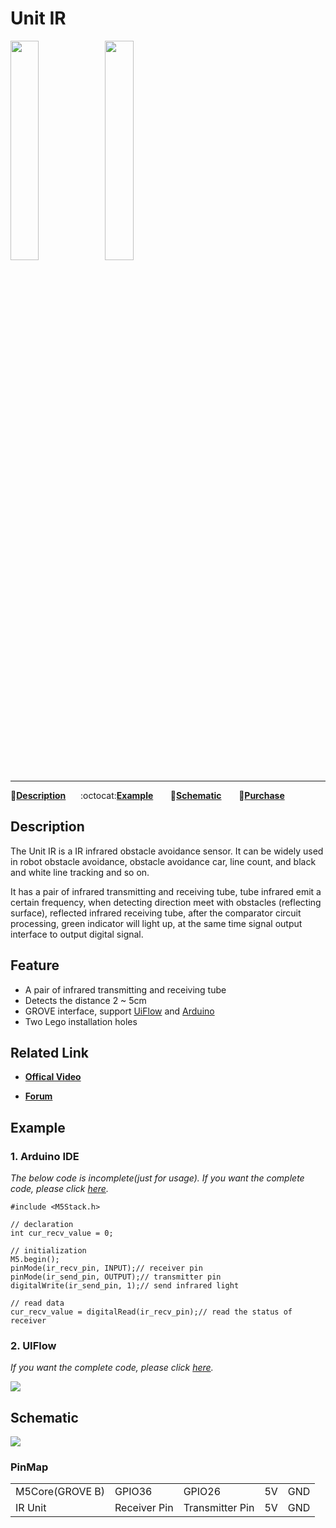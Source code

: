 # Unit IR

<img src="assets/img/product_pics/unit/M5GO_Unit_ir.png" width="30%" height="30%"><img src="assets/img/product_pics/unit/unit_ir_grove_b.png" width="30%" height="30%">

***

:memo:**[Description](#Description)**&nbsp;&nbsp;&nbsp;&nbsp;&nbsp;&nbsp;:octocat:**[Example](#Example)**&nbsp;&nbsp;&nbsp;&nbsp;&nbsp;&nbsp; :electric_plug:**[Schematic](#Schematic)** &nbsp;&nbsp;&nbsp;&nbsp;&nbsp;&nbsp;🛒**[Purchase](https://www.aliexpress.com/store/product/M5Stack-Official-Mini-Infrared-Unit-IR-Remote-Reflective-Sensor-with-Receiver-and-Transmitter-GPIO-GROVE-Connector/3226069_32933215001.html?spm=a2g1y.12024536.productList_5885013.subject_20)**

## Description

The Unit IR is a IR infrared obstacle avoidance sensor. It can
be widely used in robot obstacle avoidance, obstacle avoidance car, line
count, and black and white line tracking and so on.

It has a pair of infrared transmitting and receiving tube, tube infrared
emit a certain frequency, when detecting direction meet with obstacles
(reflecting surface), reflected infrared receiving tube, after the
comparator circuit processing, green indicator will light up, at the
same time signal output interface to output digital signal.

## Feature

-  A pair of infrared transmitting and receiving tube
-  Detects the distance 2 ~ 5cm
-  GROVE interface, support [UiFlow](http://flow.m5stack.com) and [Arduino](http://www.arduino.cc)
-  Two Lego installation holes

## Related Link

- **[Offical Video](https://www.youtube.com/channel/UCozgFVglWYQXbvTmGyS739w)**

- **[Forum](http://forum.m5stack.com/)**

## Example

### 1. Arduino IDE

*The below code is incomplete(just for usage). If you want the complete code, please click [here](https://github.com/m5stack/M5-ProductExampleCodes/tree/master/Unit/IR/Arduino).*

```arduino
#include <M5Stack.h>

// declaration
int cur_recv_value = 0;

// initialization
M5.begin();
pinMode(ir_recv_pin, INPUT);// receiver pin
pinMode(ir_send_pin, OUTPUT);// transmitter pin
digitalWrite(ir_send_pin, 1);// send infrared light

// read data
cur_recv_value = digitalRead(ir_recv_pin);// read the status of receiver
```

### 2. UIFlow

*If you want the complete code, please click [here](https://github.com/m5stack/M5-ProductExampleCodes/tree/master/Unit/IR/UIFlow).*

<img src="assets/img/product_pics/unit/unit_example/IR/example_unit_ir_03.png">

## Schematic

<img src="assets/img/product_pics/unit/ir_sch.JPG">

### PinMap

<table>
 <tr><td>M5Core(GROVE B)</td><td>GPIO36</td><td>GPIO26</td><td>5V</td><td>GND</td></tr>
 <tr><td>IR Unit</td><td>Receiver Pin</td><td>Transmitter Pin</td><td>5V</td><td>GND</td></tr>
</table>